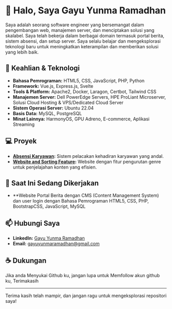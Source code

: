 # 👋 Halo, Saya Gayu Yunma Ramadhan

Saya adalah seorang software engineer yang bersemangat dalam pengembangan web, manajemen server, dan menciptakan solusi yang skalabel. Saya telah bekerja dalam berbagai domain termasuk portal berita, sistem absensi, dan setup server. Saya selalu belajar dan mengeksplorasi teknologi baru untuk meningkatkan keterampilan dan memberikan solusi yang lebih baik.

## 🔧 Keahlian & Teknologi

- **Bahasa Pemrograman:** HTML5, CSS, JavaScript, PHP, Python
- **Framework:** Vue.js, Express.js, Svelte
- **Tools & Platform:** Apache2, Docker, Laragon, Certbot, Tailwind CSS
- **Manajemen Server:** Dell PowerEdge Servers, HPE ProLiant Microserver, Solusi Cloud Hosting & VPS/Dedicated Cloud Server
- **Sistem Operasi Server:** Ubuntu 22.04
- **Basis Data:** MySQL, PostgreSQL
- **Minat Lainnya:** HarmonyOS, GPU Adreno, E-commerce, Aplikasi Streaming

## 💻 Proyek

- **[Absensi Karyawan](https://github.com/Gayu2555/Absensi_Karyawan):** Sistem pelacakan kehadiran karyawan yang andal.
- **[Website and Sorting Feature](https://github.com/Gayu2555/Website-and-Sorting-Feature):** Website dengan fitur pengurutan genre untuk penjelajahan konten yang efisien.

## 🚀 Saat Ini Sedang Dikerjakan

- **Website Portal Berita dengan CMS (Content Management System) dan user login dengan Bahasa Pemrograman HTML5, CSS, PHP, BootstrapCSS, JavaScript, MySQL
## 📫 Hubungi Saya

- **LinkedIn:** [Gayu Yunma Ramadhan](https://www.linkedin.com/in/gayu-yunma-ramadhan-458bb2296?utm_source=share&utm_campaign=share_via&utm_content=profile&utm_medium=android_app)
- **Email:** [gayuyunmaramadhan@gmail.com](mailto:gayuyunmaramadhan@gmail.com)

## ☕ Dukungan

Jika anda Menyukai Github ku, jangan lupa untuk Memfollow akun github ku, Terimakasih

---

Terima kasih telah mampir, dan jangan ragu untuk mengeksplorasi repositori saya!